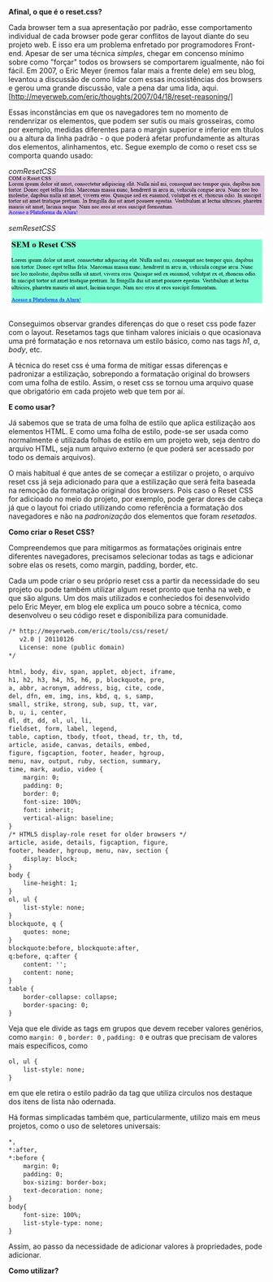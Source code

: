 **Afinal, o que é o reset.css?**

Cada browser tem a sua apresentação por padrão, esse comportamento individual de cada browser pode gerar conflitos de layout diante do seu projeto web. E isso era um problema enfretado por programodores Front-end. Apesar de ser uma técnica *simples*, chegar em concenso mínimo sobre como "forçar" todos os browsers se comportarem igualmente, não foi fácil. Em 2007, o Eric Meyer (iremos falar mais a frente dele) em seu blog, levantou a discussão de como lidar com essas incosistências dos browsers e gerou uma grande discussão, vale a pena dar uma lida, aqui. [http://meyerweb.com/eric/thoughts/2007/04/18/reset-reasoning/]

Essas inconstâncias em que os navegadores tem no momento de rendenrizar os elementos, que  podem ser sutis ou mais grosseiras, como por exemplo, medidas diferentes para o margin superior e inferior em títulos ou a altura da linha padrão - o que poderá afetar profundamente as alturas dos elementos, alinhamentos, etc. Segue exemplo de como o reset css se comporta quando usado:

*comResetCSS*
![comResetCSS](img/semReset.png)

*semResetCSS*
![semResetCSS](img/comReset.png)

Conseguimos observar grandes diferenças do que o reset css pode fazer com o layout. Resetamos tags que tinham valores iniciais o que ocasionava uma pré formatação e nos retornava um estilo básico, como nas tags *h1*, *a*, *body*, etc. 

A técnica do reset css é uma forma de mitigar essas diferenças e padronizar a estilização, sobrepondo a formatação original do browsers com uma folha de estilo. Assim, o reset css se tornou uma arquivo quase que obrigatório em cada projeto web que tem por aí.

**E como usar?**

Já sabemos que se trata de uma folha de estilo que aplica estilização aos elementos HTML. E como uma folha de estilo, pode-se ser usada como normalmente é utilizada folhas de estilo em um projeto web, seja dentro do arquivo HTML, seja num arquivo externo (e que poderá ser acessado por todo os demais arquivos).

O mais habitual é que antes de se começar a estilizar o projeto, o arquivo reset css já seja adicionado para que a estilização que será feita baseada na remoção da formatação original dos browsers. Pois caso o Reset CSS for adicioado no meio do projeto, por exemplo, pode gerar dores de cabeça já que o layout foi criado utilizando como referência a formatação dos navegadores e não na *padronização* dos elementos que foram *resetados*.

**Como criar o Reset CSS?**

Compreendemos que para mitigarmos as formatações originais entre diferentes navegadores, precisamos selecionar todas as tags e adicionar sobre elas os resets, como margin, padding, border, etc. 

Cada um pode criar o seu próprio reset css a partir da necessidade do seu projeto ou pode também utilizar algum reset pronto que tenha na web, e que são alguns. Um dos mais utilizados e conheciedos foi desenvolvido pelo Eric Meyer, em blog ele explica um pouco sobre a técnica, como desenvolveu o seu código reset e disponibiliza para comunidade.

```
/* http://meyerweb.com/eric/tools/css/reset/ 
   v2.0 | 20110126
   License: none (public domain)
*/

html, body, div, span, applet, object, iframe,
h1, h2, h3, h4, h5, h6, p, blockquote, pre,
a, abbr, acronym, address, big, cite, code,
del, dfn, em, img, ins, kbd, q, s, samp,
small, strike, strong, sub, sup, tt, var,
b, u, i, center,
dl, dt, dd, ol, ul, li,
fieldset, form, label, legend,
table, caption, tbody, tfoot, thead, tr, th, td,
article, aside, canvas, details, embed, 
figure, figcaption, footer, header, hgroup, 
menu, nav, output, ruby, section, summary,
time, mark, audio, video {
	margin: 0;
	padding: 0;
	border: 0;
	font-size: 100%;
	font: inherit;
	vertical-align: baseline;
}
/* HTML5 display-role reset for older browsers */
article, aside, details, figcaption, figure, 
footer, header, hgroup, menu, nav, section {
	display: block;
}
body {
	line-height: 1;
}
ol, ul {
	list-style: none;
}
blockquote, q {
	quotes: none;
}
blockquote:before, blockquote:after,
q:before, q:after {
	content: '';
	content: none;
}
table {
	border-collapse: collapse;
	border-spacing: 0;
}
```
Veja que ele divide as tags em grupos que devem receber valores genérios, como `margin: 0` , `border: 0` , `padding: 0` e outras que precisam de valores mais específicos, como 
```
ol, ul {
	list-style: none;
}
```
em que ele retira o estilo padrão da tag que utiliza circulos nos destaque dos itens de lista não odernada.

Há formas simplicadas também que, particularmente, utilizo mais em meus projetos, como o uso de seletores universais:
```
*, 
*:after,
*:before {
	margin: 0;
	padding: 0;
	box-sizing: border-box;
    text-decoration: none;
}
body{
    font-size: 100%;
    list-style-type: none;
}
```
Assim, ao passo da necessidade de adicionar valores à propriedades, pode adicionar.

**Como utilizar?**